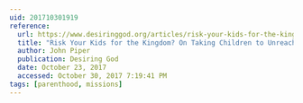 ```yaml
---
uid: 201710301919
reference:
  url: https://www.desiringgod.org/articles/risk-your-kids-for-the-kingdom
  title: "Risk Your Kids for the Kingdom? On Taking Children to Unreached Peoples: On Taking Children to Unreached Peoples"
  author: John Piper
  publication: Desiring God
  date: October 23, 2017
  accessed: October 30, 2017 7:19:41 PM
tags: [parenthood, missions]
---
```

